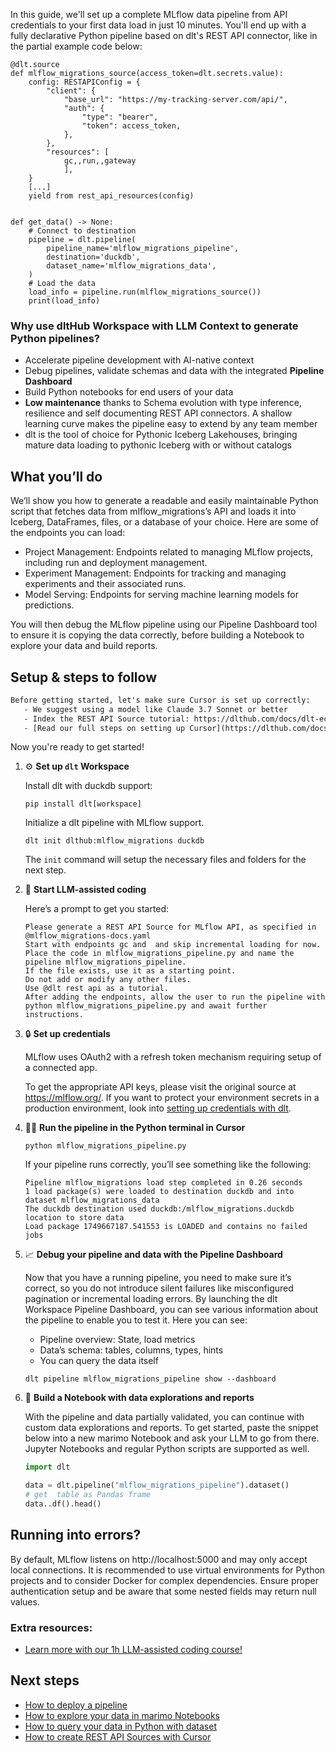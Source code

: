 In this guide, we'll set up a complete MLflow data pipeline from API credentials to your first data load in just 10 minutes. You'll end up with a fully declarative Python pipeline based on dlt's REST API connector, like in the partial example code below:

```python-outcome
@dlt.source
def mlflow_migrations_source(access_token=dlt.secrets.value):
    config: RESTAPIConfig = {
        "client": {
            "base_url": "https://my-tracking-server.com/api/",
            "auth": {
                "type": "bearer",
                "token": access_token,
            },
        },
        "resources": [
            gc,,run,,gateway
            ],
    }
    [...]
    yield from rest_api_resources(config)


def get_data() -> None:
    # Connect to destination
    pipeline = dlt.pipeline(
        pipeline_name='mlflow_migrations_pipeline',
        destination='duckdb',
        dataset_name='mlflow_migrations_data', 
    )
    # Load the data
    load_info = pipeline.run(mlflow_migrations_source())
    print(load_info) 
```

### Why use dltHub Workspace with LLM Context to generate Python pipelines?

- Accelerate pipeline development with AI-native context
- Debug pipelines, validate schemas and data with the integrated **Pipeline Dashboard**
- Build Python notebooks for end users of your data
- **Low maintenance** thanks to Schema evolution with type inference, resilience and self documenting REST API connectors. A shallow learning curve makes the pipeline easy to extend by any team member
- dlt is the tool of choice for Pythonic Iceberg Lakehouses, bringing mature data loading to pythonic Iceberg with or without catalogs

## What you’ll do

We’ll show you how to generate a readable and easily maintainable Python script that fetches data from mlflow_migrations’s API and loads it into Iceberg, DataFrames, files, or a database of your choice. Here are some of the endpoints you can load:

- Project Management: Endpoints related to managing MLflow projects, including run and deployment management.
- Experiment Management: Endpoints for tracking and managing experiments and their associated runs.
- Model Serving: Endpoints for serving machine learning models for predictions.

You will then debug the MLflow pipeline using our Pipeline Dashboard tool to ensure it is copying the data correctly, before building a Notebook to explore your data and build reports.

## Setup & steps to follow

```default
Before getting started, let's make sure Cursor is set up correctly:
   - We suggest using a model like Claude 3.7 Sonnet or better
   - Index the REST API Source tutorial: https://dlthub.com/docs/dlt-ecosystem/verified-sources/rest_api/ and add it to context as **@dlt rest api**
   - [Read our full steps on setting up Cursor](https://dlthub.com/docs/dlt-ecosystem/llm-tooling/cursor-restapi#23-configuring-cursor-with-documentation)
```

Now you're ready to get started!

1. ⚙️ **Set up `dlt` Workspace**
    
    Install dlt with duckdb support:
    ```shell
    pip install dlt[workspace]
    ```

    Initialize a dlt pipeline with MLflow support.
    ```shell
    dlt init dlthub:mlflow_migrations duckdb
    ```

    The `init` command will setup the necessary files and folders for the next step.
    
2. 🤠 **Start LLM-assisted coding**
    
    Here’s a prompt to get you started:
    
    ```prompt
    Please generate a REST API Source for MLflow API, as specified in @mlflow_migrations-docs.yaml 
    Start with endpoints gc and  and skip incremental loading for now. 
    Place the code in mlflow_migrations_pipeline.py and name the pipeline mlflow_migrations_pipeline. 
    If the file exists, use it as a starting point. 
    Do not add or modify any other files. 
    Use @dlt rest api as a tutorial. 
    After adding the endpoints, allow the user to run the pipeline with python mlflow_migrations_pipeline.py and await further instructions.
    ```

    
3. 🔒 **Set up credentials** 
    
    MLflow uses OAuth2 with a refresh token mechanism requiring setup of a connected app.
    
    To get the appropriate API keys, please visit the original source at https://mlflow.org/.
    If you want to protect your environment secrets in a production environment, look into [setting up credentials with dlt](https://dlthub.com/docs/walkthroughs/add_credentials).
    
4. 🏃‍♀️ **Run the pipeline in the Python terminal in Cursor**
    
    ```shell
    python mlflow_migrations_pipeline.py
    ```
    
    If your pipeline runs correctly, you’ll see something like the following:
    
    ```shell
    Pipeline mlflow_migrations load step completed in 0.26 seconds
    1 load package(s) were loaded to destination duckdb and into dataset mlflow_migrations_data
    The duckdb destination used duckdb:/mlflow_migrations.duckdb location to store data
    Load package 1749667187.541553 is LOADED and contains no failed jobs
    ```
    
5. 📈 **Debug your pipeline and data with the Pipeline Dashboard**

    Now that you have a running pipeline, you need to make sure it’s correct, so you do not introduce silent failures like misconfigured pagination or incremental loading errors. By launching the dlt Workspace Pipeline Dashboard, you can see various information about the pipeline to enable you to test it. Here you can see:
    - Pipeline overview: State, load metrics
    - Data’s schema: tables, columns, types, hints
    - You can query the data itself
    
    ```shell
    dlt pipeline mlflow_migrations_pipeline show --dashboard
    ```
    
6. 🐍 **Build a Notebook with data explorations and reports**

    With the pipeline and data partially validated, you can continue with custom data explorations and reports. To get started, paste the snippet below into a new marimo Notebook and ask your LLM to go from there. Jupyter Notebooks and regular Python scripts are supported as well.

    
    ```python
    import dlt

   data = dlt.pipeline("mlflow_migrations_pipeline").dataset()
   # get  table as Pandas frame
   data..df().head()
    ```

## Running into errors?

By default, MLflow listens on http://localhost:5000 and may only accept local connections. It is recommended to use virtual environments for Python projects and to consider Docker for complex dependencies. Ensure proper authentication setup and be aware that some nested fields may return null values.

### Extra resources:

- [Learn more with our 1h LLM-assisted coding course!](https://www.youtube.com/watch?v=GGid70rnJuM)

## Next steps

- [How to deploy a pipeline](https://dlthub.com/docs/walkthroughs/deploy-a-pipeline)
- [How to explore your data in marimo Notebooks](https://dlthub.com/docs/general-usage/dataset-access/marimo)
- [How to query your data in Python with dataset](https://dlthub.com/docs/general-usage/dataset-access/dataset)
- [How to create REST API Sources with Cursor](https://dlthub.com/docs/dlt-ecosystem/llm-tooling/cursor-restapi)